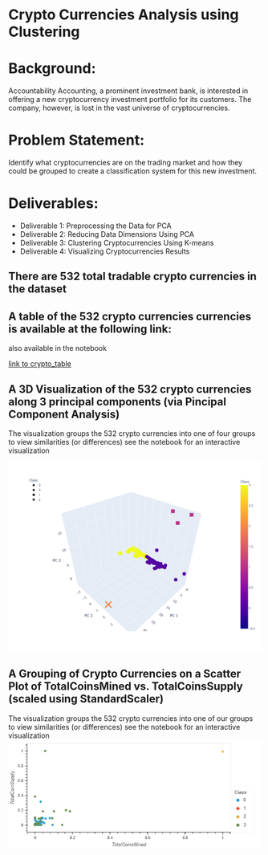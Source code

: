 # Crypto Currencies Analysis using Clustering


# Background:
Accountability Accounting, a prominent investment bank, is interested in offering a new cryptocurrency investment portfolio for its customers. The company, however, is lost in the vast universe of cryptocurrencies. 

# Problem Statement:
Identify what cryptocurrencies are on the trading market and how they could be grouped to create a classification system for this new investment.

# Deliverables:
* Deliverable 1: Preprocessing the Data for PCA
* Deliverable 2: Reducing Data Dimensions Using PCA
* Deliverable 3: Clustering Cryptocurrencies Using K-means
* Deliverable 4: Visualizing Cryptocurrencies Results

## There are 532 total tradable crypto currencies in the dataset

## A table of the 532 crypto currencies currencies is available at the following link:
also available in the notebook

[link to crypto_table](https://jamie-miller-rva.github.io/crypto_table/)

## A 3D Visualization of the 532 crypto currencies along 3 principal components (via Pincipal Component Analysis)
The visualization groups the 532 crypto currencies into one of four groups to view similarities (or differences)
see the notebook for an interactive visualization

![crypto_in_3d](./Images/fig1.svg)

## A Grouping of Crypto Currencies on a Scatter Plot of TotalCoinsMined vs. TotalCoinsSupply (scaled using StandardScaler)
The visualization groups the 532 crypto currencies into one of our groups to view similarities (or differences)
see the notebook for an interactive visualization
![crypto scatterplot](./Images/Crypto_ScatterPlot.png)
